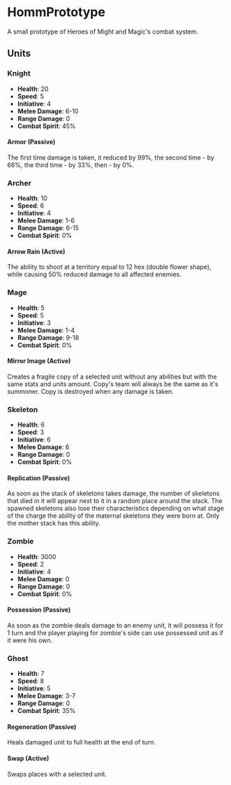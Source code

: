 # HommPrototype

A small prototype of Heroes of Might and Magic's combat system.

## Units

### Knight

- **Health**: 20
- **Speed**: 5
- **Initiative**: 4
- **Melee Damage**: 6-10
- **Range Damage**: 0
- **Combat Spirit**: 45%

#### Armor (Passive)
The first time damage is taken, it reduced by 99%, the second time - by 66%, the third time - by 33%, then - by 0%.

### Archer

- **Health**: 10
- **Speed**: 6
- **Initiative**: 4
- **Melee Damage**: 1-6
- **Range Damage**: 6-15
- **Combat Spirit**: 0%

#### Arrow Rain (Active)
The ability to shoot at a territory equal to 12 hex (double flower shape), while causing 50% reduced damage to all affected enemies.

### Mage

- **Health**: 5
- **Speed**: 5
- **Initiative**: 3
- **Melee Damage**: 1-4
- **Range Damage**: 9-18
- **Combat Spirit**: 0%

#### Mirror Image (Active)
Creates a fragile copy of a selected unit without any abilities but with the same stats and units amount. Copy's team will always be the same as it's summoner. Copy is destroyed when any damage is taken.

### Skeleton

- **Health**: 6
- **Speed**: 3
- **Initiative**: 6
- **Melee Damage**: 6
- **Range Damage**: 0
- **Combat Spirit**: 0%

#### Replication (Passive)
As soon as the stack of skeletons takes damage, the number of skeletons that died in it will appear next to it in a random place around the stack. The spawned skeletons also lose their characteristics depending on what stage of the charge the ability of the maternal skeletons they were born at. Only the mother stack has this ability. 

### Zombie

- **Health**: 3000
- **Speed**: 2
- **Initiative**: 4
- **Melee Damage**: 0
- **Range Damage**: 0
- **Combat Spirit**: 0%

#### Possession (Passive)
As soon as the zombie deals damage to an enemy unit, it will possess it for 1 turn and the player playing for zombie's side can use possessed unit as if it were his own.

### Ghost

- **Health**: 7
- **Speed**: 8
- **Initiative**: 5
- **Melee Damage**: 3-7
- **Range Damage**: 0
- **Combat Spirit**: 35%

#### Regeneration (Passive)
Heals damaged unit to full health at the end of turn.

#### Swap (Active)
Swaps places with a selected unit.
